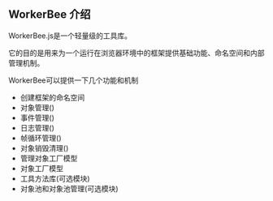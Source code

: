 ## WorkerBee 介绍

WorkerBee.js是一个轻量级的工具库。

它的目的是用来为一个运行在浏览器环境中的框架提供基础功能、命名空间和内部管理机制。

WorkerBee可以提供一下几个功能和机制

- 创建框架的命名空间
- 对象管理()
- 事件管理()
- 日志管理()
- 帧循环管理()
- 对象销毁清理()
- 管理对象工厂模型
- 对象工厂模型
- 工具方法库(可选模块)
- 对象池和对象池管理(可选模块)

